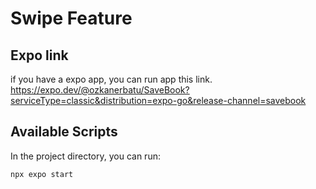 # Swipe Feature
## Expo link 
if you have a expo app, you can run app this link. <br/>
https://expo.dev/@ozkanerbatu/SaveBook?serviceType=classic&distribution=expo-go&release-channel=savebook
## Available Scripts
In the project directory, you can run: 
```
npx expo start
```
